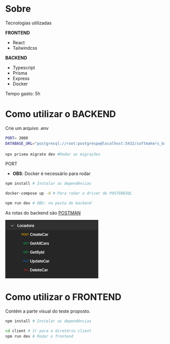 # Sobre

Tecnologias utilizadas

**FRONTEND**

- React
- Tailwindcss

**BACKEND**

- Typescript
- Prisma
- Express
- Docker

Tempo gasto: 5h

# Como utilizar o BACKEND

Crie um arquivo .env

```bash
PORT= 3000
DATABASE_URL="postgresql://root:postgrespw@localhost:5432/softmakers_br"

npx prisma migrate dev #Rodar as migrações
```

PORT

- **OBS**: Docker é necessário para rodar

```bash
npm install # Instalar as dependências
```

```bash
docker-compose up -d # Para rodar o driver de POSTGRESQL
```

```bash
npm run dev # OBS: na pasta do backend
```

As rotas do backend são [POSTMAN](https://www.postman.com/bold-zodiac-125512/workspace/softmakers-br/collection/22507292-0dc88546-f5dc-44b6-9d65-5e63ffa817b5?action=share&creator=22507292)

<img src="./examples/routes.png"/>

# Como utilizar o FRONTEND

Contém a parte visual do teste proposto.

```bash
npm install # Instalar as dependências
```

```bash
cd client # Ir para o diretório client
npm run dev # Rodar o frontend
```
